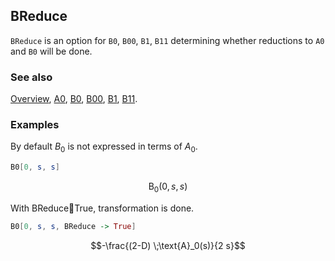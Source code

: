 ## BReduce

`BReduce` is an option for `B0`, `B00`, `B1`, `B11` determining whether reductions to `A0` and `B0` will be done.

### See also

[Overview](Extra/FeynCalc.md), [A0](A0.md), [B0](B0.md), [B00](B00.md), [B1](B1.md), [B11](B11.md).

### Examples

By default $B_0$ is not expressed in terms of $A_0$.

```mathematica
B0[0, s, s]
```

$$\text{B}_0(0,s,s)$$

With BReduceTrue, transformation is done.

```mathematica
B0[0, s, s, BReduce -> True]
```

$$-\frac{(2-D) \;\text{A}_0(s)}{2 s}$$
